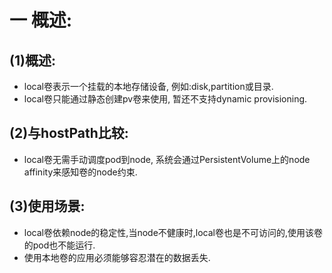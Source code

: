# 一 概述:
## (1)概述:
- local卷表示一个挂载的本地存储设备, 例如:disk,partition或目录.
- local卷只能通过静态创建pv卷来使用, 暂还不支持dynamic provisioning.

## (2)与hostPath比较:
- local卷无需手动调度pod到node, 系统会通过PersistentVolume上的node affinity来感知卷的node约束.

## (3)使用场景:
- local卷依赖node的稳定性,当node不健康时,local卷也是不可访问的,使用该卷的pod也不能运行.
- 使用本地卷的应用必须能够容忍潜在的数据丢失.
